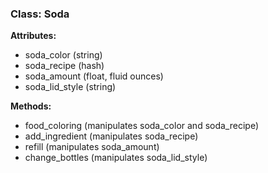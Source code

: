 ### Class: Soda

**Attributes:**
- soda_color (string)
- soda_recipe (hash)
- soda_amount (float, fluid ounces)
- soda_lid_style (string)


**Methods:**
 - food_coloring (manipulates soda_color and soda_recipe)
 - add_ingredient (manipulates soda_recipe)
 - refill (manipulates soda_amount)
 - change_bottles (manipulates soda_lid_style)
